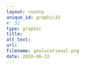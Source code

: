 ```yaml
---
layout: county 
unique_id: graphic32
#: 32
type: graphic
title: 
alt_text: 
url: 
filename: geolocational.png
date: 2020-06-22
---
```

